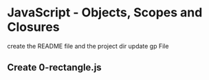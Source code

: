# JavaScript - Objects, Scopes and Closures
create the README file and the project dir
update gp File
## Create 0-rectangle.js


